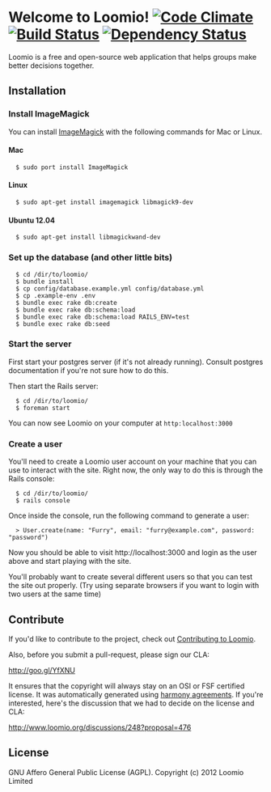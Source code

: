 # Welcome to Loomio! [![Code Climate](https://codeclimate.com/badge.png)](https://codeclimate.com/github/enspiral/loomio) [![Build Status](https://travis-ci.org/enspiral/loomio.png)](https://travis-ci.org/enspiral/loomio) [![Dependency Status](https://gemnasium.com/enspiral/loomio.png)](https://gemnasium.com/enspiral/loomio)

Loomio is a free and open-source web application that helps groups make better decisions together.

## Installation

### Install ImageMagick

You can install [ImageMagick](http://www.imagemagick.org/script/binary-releases.php)  with the following commands for Mac or Linux.

#### Mac

```
  $ sudo port install ImageMagick
```

#### Linux

```
  $ sudo apt-get install imagemagick libmagick9-dev
```
#### Ubuntu 12.04

```
  $ sudo apt-get install libmagickwand-dev
```

### Set up the database (and other little bits)

```
  $ cd /dir/to/loomio/
  $ bundle install
  $ cp config/database.example.yml config/database.yml
  $ cp .example-env .env
  $ bundle exec rake db:create
  $ bundle exec rake db:schema:load
  $ bundle exec rake db:schema:load RAILS_ENV=test
  $ bundle exec rake db:seed
```

### Start the server

First start your postgres server (if it's not already running). Consult
postgres documentation if you're not sure how to do this.

Then start the Rails server:

```
  $ cd /dir/to/loomio/
  $ foreman start
```

You can now see Loomio on your computer at `http:localhost:3000`

### Create a user

You'll need to create a Loomio user account on your machine that you can
use to interact with the site. Right now, the only way to do this is
through the Rails console:

```
  $ cd /dir/to/loomio/
  $ rails console
```

Once inside the console, run the following command to generate a user:

```
  > User.create(name: "Furry", email: "furry@example.com", password: "password")
```

Now you should be able to visit http://localhost:3000 and login as the user
above and start playing with the site.

You'll probably want to create several different users so that you can
test the site out properly. (Try using separate browsers if you want to
login with two users at the same time)

## Contribute

If you'd like to contribute to the project, check out [Contributing to Loomio](https://github.com/enspiral/loomio/wiki/Contributing-to-Loomio).

Also, before you submit a pull-request, please sign our CLA:

http://goo.gl/YfXNU

It ensures that the copyright will always stay on an OSI or FSF certified license. It was automatically generated using [harmony agreements](http://www.harmonyagreements.org/). If you're interested, here's the discussion that we had to decide on the license and CLA:

http://www.loomio.org/discussions/248?proposal=476

## License

GNU Affero General Public License (AGPL). Copyright (c) 2012 Loomio Limited

